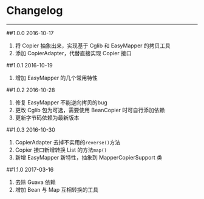 # Changelog

---

##1.0.0 2016-10-17
1. 将 Copier 抽象出来，实现基于 Cglib 和 EasyMapper 的拷贝工具
2. 添加 CopierAdapter，代替直接实现 Copier 接口

##1.0.1 2016-10-19
1. 增加 EasyMapper 的几个常用特性

##1.0.2 2016-10-28
1. 修复 EasyMapper 不能逆向拷贝的bug
2. 更改 Cglib 包为可选，需要使用 BeanCopier 时可自行添加依赖
3. 更新字节码依赖为最新版本

##1.0.3 2016-10-30
1. CopierAdapter 去掉不实用的`reverse()`方法
2. Copier 接口新增转换 List 的方法`map()`
3. 新增 EasyMapper 新特性，抽象到 MapperCopierSupport 类

##1.1.0 2017-03-16
1. 去除 Guava 依赖
2. 增加 Bean 与 Map 互相转换的工具